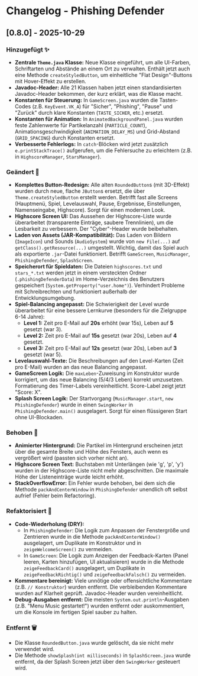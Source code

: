 # Changelog - Phishing Defender

## [0.8.0] - 2025-10-29

### Hinzugefügt ✨

* **Zentrale `Theme.java` Klasse:** Neue Klasse eingeführt, um alle UI-Farben, Schriftarten und Abstände an einem Ort zu verwalten. Enthält jetzt auch eine Methode `createStyledButton`, um einheitliche "Flat Design"-Buttons mit Hover-Effekt zu erstellen.
* **Javadoc-Header:** Alle 21 Klassen haben jetzt einen standardisierten Javadoc-Header bekommen, der kurz erklärt, was die Klasse macht.
* **Konstanten für Steuerung:** In `GameScreen.java` wurden die Tasten-Codes (z.B. `KeyEvent.VK_A`) für "Sicher", "Phishing", "Pause" und "Zurück" durch klare Konstanten (`TASTE_SICHER`, etc.) ersetzt.
* **Konstanten für Animation:** In `AnimatedBackgroundPanel.java` wurden feste Zahlenwerte für Partikelanzahl (`PARTICLE_COUNT`), Animationsgeschwindigkeit (`ANIMATION_DELAY_MS`) und Grid-Abstand (`GRID_SPACING`) durch Konstanten ersetzt.
* **Verbesserte Fehlerlogs:** In `catch`-Blöcken wird jetzt zusätzlich `e.printStackTrace()` aufgerufen, um die Fehlersuche zu erleichtern (z.B. in `HighscoreManager`, `StarsManager`).

### Geändert 🎨

* **Komplettes Button-Redesign:** Alle alten `RoundedButton`s (mit 3D-Effekt) wurden durch neue, flache `JButton`s ersetzt, die über `Theme.createStyledButton` erstellt werden. Betrifft fast alle Screens (Hauptmenü, Spiel, Levelauswahl, Pause, Ergebnisse, Einstellungen, Namenseingabe, Highscore). Sorgt für einen modernen Look.
* **Highscore Screen UI:** Das Aussehen der Highscore-Liste wurde überarbeitet (transparente Einträge, saubere Trennlinien), um die Lesbarkeit zu verbessern. Der "Cyber"-Header wurde beibehalten.
* **Laden von Assets (JAR-Kompatibilität):** Das Laden von Bildern (`ImageIcon`) und Sounds (`AudioSystem`) wurde von `new File(...)` auf `getClass().getResource(...)` umgestellt. Wichtig, damit das Spiel auch als exportierte `.jar`-Datei funktioniert. Betrifft `GameScreen`, `MusicManager`, `PhishingDefender`, `SplashScreen`.
* **Speicherort für Spieldaten:** Die Dateien `highscores.txt` und `stars_*.txt` werden jetzt in einem versteckten Ordner (`.phishingDefenderData`) im Home-Verzeichnis des Benutzers gespeichert (`System.getProperty("user.home")`). Verhindert Probleme mit Schreibrechten und funktioniert außerhalb der Entwicklungsumgebung.
* **Spiel-Balancing angepasst:** Die Schwierigkeit der Level wurde überarbeitet für eine bessere Lernkurve (besonders für die Zielgruppe 6-14 Jahre):
    * **Level 1:** Zeit pro E-Mail auf **20s** erhöht (war 15s), Leben auf **5** gesetzt (war 3).
    * **Level 2:** Zeit pro E-Mail auf **15s** gesetzt (war 20s), Leben auf **4** gesetzt.
    * **Level 3:** Zeit pro E-Mail auf **12s** gesetzt (war 20s), Leben auf **3** gesetzt (war 5).
* **Levelauswahl-Texte:** Die Beschreibungen auf den Level-Karten (Zeit pro E-Mail) wurden an das neue Balancing angepasst.
* **GameScreen Logik:** Die `maxLeben`-Zuweisung im Konstruktor wurde korrigiert, um das neue Balancing (5/4/3 Leben) korrekt umzusetzen. Formatierung des Timer-Labels vereinheitlicht. Score-Label zeigt jetzt "Score: X".
* **Splash Screen Logik:** Der Startvorgang (`MusicManager.start`, `new PhishingDefender`) wurde in einen `SwingWorker` in `PhishingDefender.main()` ausgelagert. Sorgt für einen flüssigeren Start ohne UI-Blockaden.

### Behoben 🐛

* **Animierter Hintergrund:** Die Partikel im Hintergrund erscheinen jetzt über die gesamte Breite und Höhe des Fensters, auch wenn es vergrößert wird (passten sich vorher nicht an).
* **Highscore Screen Text:** Buchstaben mit Unterlängen (wie 'g', 'p', 'y') wurden in der Highscore-Liste nicht mehr abgeschnitten. Die maximale Höhe der Listeneinträge wurde leicht erhöht.
* **StackOverflowError:** Ein Fehler wurde behoben, bei dem sich die Methode `packAndCenterWindow` in `PhishingDefender` unendlich oft selbst aufrief (Fehler beim Refactoring).

### Refaktorisiert 🧹

* **Code-Wiederholung (DRY):**
    * In `PhishingDefender`: Die Logik zum Anpassen der Fenstergröße und Zentrieren wurde in die Methode `packAndCenterWindow()` ausgelagert, um Duplikate im Konstruktor und in `zeigeWelcomeScreen()` zu vermeiden.
    * In `GameScreen`: Die Logik zum Anzeigen der Feedback-Karten (Panel leeren, Karten hinzufügen, UI aktualisieren) wurde in die Methode `zeigeFeedbackCard()` ausgelagert, um Duplikate in `zeigeFeedbackRichtig()` und `zeigeFeedbackFalsch()` zu vermeiden.
* **Kommentare bereinigt:** Viele unnötige oder offensichtliche Kommentare (z.B. `// Konstruktor`) wurden entfernt. Die verbleibenden Kommentare wurden auf Klarheit geprüft. Javadoc-Header wurden vereinheitlicht.
* **Debug-Ausgaben entfernt:** Die meisten `System.out.println`-Ausgaben (z.B. "Menu Music gestartet!") wurden entfernt oder auskommentiert, um die Konsole im fertigen Spiel sauber zu halten.

### Entfernt 🗑️

* Die Klasse `RoundedButton.java` wurde gelöscht, da sie nicht mehr verwendet wird.
* Die Methode `showSplash(int milliseconds)` in `SplashScreen.java` wurde entfernt, da der Splash Screen jetzt über den `SwingWorker` gesteuert wird.